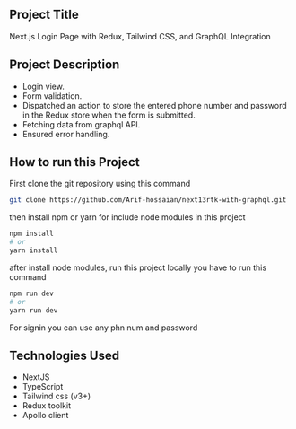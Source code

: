 ## Project Title

Next.js Login Page with Redux, Tailwind CSS, and GraphQL Integration

## Project Description

- Login view.
- Form validation.
- Dispatched an action to store the entered phone number and password in the Redux store when the form is submitted.
- Fetching data from graphql API.
- Ensured error handling.

## How to run this Project

First clone the git repository using this command

```bash
git clone https://github.com/Arif-hossaian/next13rtk-with-graphql.git
```

then install npm or yarn for include node modules in this project

```bash
npm install
# or
yarn install
```

after install node modules, run this project locally you have to run this command

```bash
npm run dev
# or
yarn run dev
```

For signin you can use any phn num and password

## Technologies Used

- NextJS
- TypeScript
- Tailwind css (v3+)
- Redux toolkit
- Apollo client
